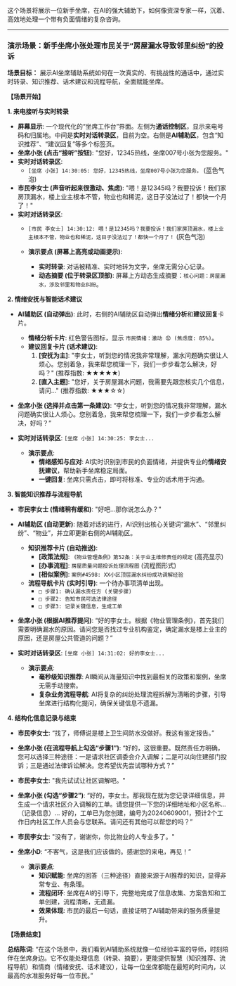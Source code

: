 这个场景将展示一位新手坐席，在AI的强大辅助下，如何像资深专家一样，沉着、高效地处理一个带有负面情绪的复杂咨询。

---

### **演示场景：新手坐席小张处理市民关于“房屋漏水导致邻里纠纷”的投诉**

**场景目标：** 展示AI坐席辅助系统如何在一次真实的、有挑战性的通话中，通过实时转录、知识推荐、话术建议和流程导航，全面赋能坐席。

**【场景开始】**

**1. 来电接听与实时转录**

*   **屏幕显示**: 一个现代化的“坐席工作台”界面。左侧为**通话控制区**，显示来电号码和归属地。中间是**实时对话转录区**，目前为空。右侧是**AI辅助区**，包含“知识推荐”、“建议回复”等多个标签页。
*   **坐席小张 (点击“接听”按钮)**: "您好，12345热线，坐席007号小张为您服务。"
*   **实时对话转录区**:
    *   `[坐席 小张] 14:30:05: 您好，12345热线，坐席007号小张为您服务。` (蓝色气泡)
*   **市民李女士 (声音听起来很激动、焦虑)**: "喂！是12345吗？我要投诉！我们家房顶漏水，楼上业主根本不管，物业也和稀泥，这日子没法过了！都快一个月了！"
*   **实时对话转录区**:
    *   `[市民 李女士] 14:30:12: 喂！是12345吗？我要投诉！我们家房顶漏水，楼上业主根本不管，物业也和稀泥，这日子没法过了！都快一个月了！` (灰色气泡)

    *   **演示要点 (屏幕上高亮或动画提示)**:
        *   **实时转录**: 对话被精准、实时地转为文字，坐席无需分心记录。
        *   **动态摘要 (位于转录区顶部)**: 屏幕上方动态生成摘要：`核心问题：房屋漏水，涉及邻里和物业纠纷`。

**2. 情绪安抚与智能话术建议**

*   **AI辅助区 (自动弹出)**: 此时，右侧的AI辅助区自动弹出**情绪分析**和**建议回复**卡片。
    *   **情绪分析卡片**: 红色警告图标，显示 `市民情绪：激动 😟 (焦虑度: 85%)`。
    *   **建议回复卡片 (话术建议)**:
        1.  **[安抚为主]**: "李女士，听到您的情况我非常理解，漏水问题确实很让人烦心。您别着急，我来帮您梳理一下，我们一步步看怎么解决，好吗？" (推荐指数: ★★★★★)
        2.  **[直入主题]**: "您好，关于房屋漏水问题，我需要先跟您核实几个信息，请问..." (推荐指数: ★★★☆☆)
*   **坐席小张 (选择并点击第一条建议)**: “李女士，听到您的情况我非常理解，漏水问题确实很让人烦心。您别着急，我来帮您梳理一下，我们一步步看怎么解决，好吗？”
*   **实时对话转录区**: `[坐席 小张] 14:30:25: 李女士...`

    *   **演示要点**:
        *   **情绪感知与应对**: AI实时识别到市民的负面情绪，并提供专业的**情绪安抚建议**，帮助新手坐席稳定局面。
        *   **一键回复**: 坐席只需点击，即可将标准、专业的话术用于沟通。

**3. 智能知识推荐与流程导航**

*   **市民李女士 (情绪稍有缓和)**: "好吧...那你说怎么办？"
*   **AI辅助区 (自动更新)**: 随着对话的进行，AI识别出核心关键词“漏水”、“邻里纠纷”、“物业”，并立即更新右侧的AI辅助区。
    *   **知识推荐卡片 (自动推送)**:
        *   **[政策法规]**: `《物业管理条例》第52条：关于业主维修责任的规定` (高亮显示)
        *   **[办事流程]**: `房屋质量问题投诉处理流程图` (流程图形式)
        *   **[相似案例]**: `案例#4598: XX小区顶层漏水纠纷成功调解经验`
    *   **流程导航卡片 (实时引导)**: 一个待办事项清单出现。
        *   `□ 步骤1: 确认漏水责任方 (关键步骤)`
        *   `□ 步骤2: 告知市民可选法律途径`
        *   `□ 步骤3: 记录关键信息，生成工单`
*   **坐席小张 (根据AI推荐提问)**: “好的李女士。根据《物业管理条例》，首先我们需要明确漏水的原因。请问您是否找过专业机构鉴定，确定漏水是楼上业主的原因，还是房屋公共管道的问题？”
*   **实时对话转录区**: `[坐席 小张] 14:31:02: 好的李女士...`

    *   **演示要点**:
        *   **毫秒级知识推荐**: AI瞬间从海量知识中找到最相关的政策和案例，坐席无需手动搜索。
        *   **复杂业务流程导航**: AI将复杂的纠纷处理流程拆解为清晰的步骤，引导坐席进行结构化提问，确保关键信息不遗漏。

**4. 结构化信息记录与结束**

*   **市民李女士**: “找了，师傅说是楼上卫生间防水没做好。我这有鉴定报告。”
*   **坐席小张 (在流程导航上勾选“步骤1”)**: “好的，这很重要。既然责任方明确，您可以选择三种途径：一是请求社区调委会介入调解；二是可以向住建部门投诉；三是通过法律诉讼解决。您希望优先尝试哪种方式？”
*   **市民李女士**: "我先试试让社区调解吧。"
*   **坐席小张 (勾选“步骤2”)**: “好的，李女士。那我现在就为您记录详细信息，并生成一个请求社区介入调解的工单。请您提供一下您的详细地址和小区名称...（记录信息）... 好的，工单已为您创建，编号为20240609001，预计2个工作日内社区工作人员会与您联系。请问还有其他可以帮您的吗？”
*   **市民李女士**: "没有了，谢谢你，你比物业的人专业多了。"
*   **坐席小D**: “不客气，这是我们应该做的。感谢您的来电，再见！”

    *   **演示要点**:
        *   **知识赋能**: 坐席的回答（三种途径）直接来源于AI推荐的知识，显得非常专业、有条理。
        *   **流程闭环**: 坐席在AI的引导下，完整地完成了信息收集、方案告知和工单创建，流程清晰，无遗漏。
        *   **效果体现**: 市民的最后一句话，直接证明了AI辅助带来的服务质量提升。

**【场景结束】**

**总结陈词**: “在这个场景中，我们看到AI辅助系统就像一位经验丰富的导师，时刻陪伴在坐席身边。它不仅能处理信息（转录、摘要），更能提供智慧（知识推荐、流程导航）和情商（情绪安抚、话术建议），让每一位坐席都能在最短的时间内，以最高的水准服务好每一位市民。”
